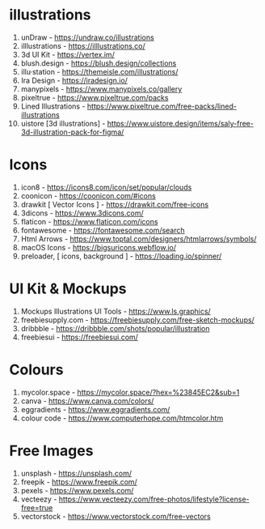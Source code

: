# illustrations
1. unDraw - https://undraw.co/illustrations
2. illlustrations - https://illlustrations.co/
3. 3d UI Kit - https://vertex.im/
4. blush.design - https://blush.design/collections
5. illu·station - https://themeisle.com/illustrations/
6. Ira Design - https://iradesign.io/
7. manypixels - https://www.manypixels.co/gallery
8. pixeltrue - https://www.pixeltrue.com/packs
9. Lined Illustrations - https://www.pixeltrue.com/free-packs/lined-illustrations
10. uistore [3d illustrations] - https://www.uistore.design/items/saly-free-3d-illustration-pack-for-figma/

# Icons
1. icon8 - https://icons8.com/icon/set/popular/clouds
2. coonicon - https://coonicon.com/#icons
3. drawkit [ Vector Icons ] - https://drawkit.com/free-icons
4. 3dicons - https://www.3dicons.com/
5. flaticon - https://www.flaticon.com/icons
6. fontawesome - https://fontawesome.com/search
7. Html Arrows - https://www.toptal.com/designers/htmlarrows/symbols/
8. macOS Icons - https://bigsuricons.webflow.io/
9. preloader, [ icons, background ] - https://loading.io/spinner/

# UI Kit & Mockups 
1. Mockups Illustrations UI Tools - https://www.ls.graphics/
2. freebiesupply.com - https://freebiesupply.com/free-sketch-mockups/
3. dribbble - https://dribbble.com/shots/popular/illustration
4. freebiesui - https://freebiesui.com/

# Colours
1. mycolor.space - https://mycolor.space/?hex=%23845EC2&sub=1
2. canva - https://www.canva.com/colors/
3. eggradients - https://www.eggradients.com/
4. colour code - https://www.computerhope.com/htmcolor.htm

# Free Images
1. unsplash - https://unsplash.com/
2. freepik - https://www.freepik.com/
3. pexels - https://www.pexels.com/
4. vecteezy - https://www.vecteezy.com/free-photos/lifestyle?license-free=true
5. vectorstock - https://www.vectorstock.com/free-vectors
